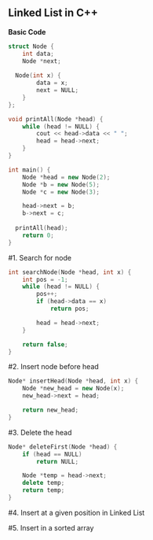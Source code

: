 ## Linked List in C++

**Basic Code**
```cpp
struct Node {
	int data;
	Node *next;
	
  Node(int x) {
		data = x;
		next = NULL;
	}
};

void printAll(Node *head) {
	while (head != NULL) {
		cout << head->data << " ";
		head = head->next;
	}
}

int main() {
	Node *head = new Node(2);
	Node *b = new Node(5);
	Node *c = new Node(3);

	head->next = b;
	b->next = c;
  
  printAll(head);
	return 0;
}
```

#1. Search for node

```cpp
int searchNode(Node *head, int x) {
	int pos = -1;
	while (head != NULL) {
		pos++;
		if (head->data == x)
			return pos;

		head = head->next;
	}

	return false;
}
```

#2. Insert node before head

```cpp
Node* insertHead(Node *head, int x) {
	Node *new_head = new Node(x);
	new_head->next = head;

	return new_head;
}
```

#3. Delete the head

```cpp
Node* deleteFirst(Node *head) {
	if (head == NULL)
		return NULL;

	Node *temp = head->next;
	delete temp;
	return temp;
}
```

#4. Insert at a given position in Linked List

#5. Insert in a sorted array



